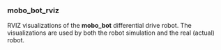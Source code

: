 ### mobo_bot_rviz
RVIZ visualizations of the **mobo_bot** differential drive robot. The visualizations are used by both the robot simulation and the real (actual) robot. 

#